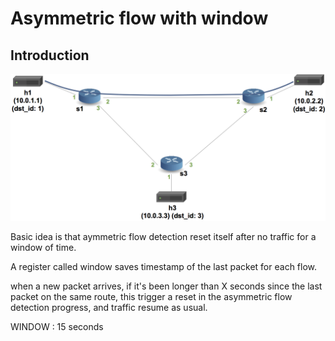 # Asymmetric flow with window

## Introduction
![topology](./topo.png)

Basic idea is that aymmetric flow detection reset itself after no traffic for a window of time. 

A register called window saves timestamp of the last packet for each flow. 

when a new packet arrives, if it's been longer than X seconds since the last packet on the same route, this trigger a reset in the asymmetric flow detection progress, and traffic resume as usual.

WINDOW  : 15 seconds



